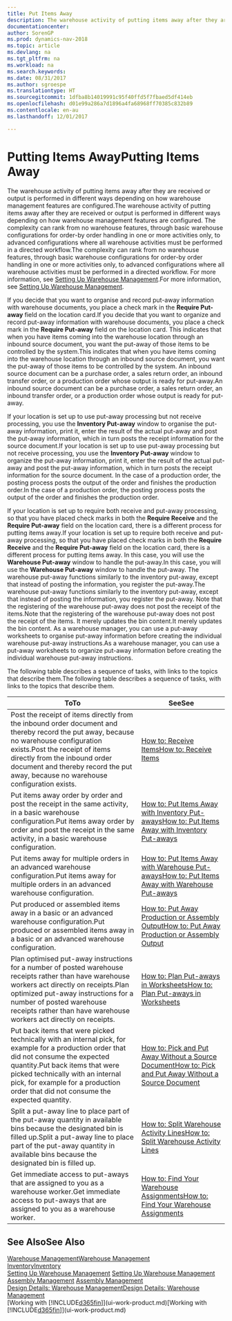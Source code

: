 ```yaml
---
title: Put Items Away
description: The warehouse activity of putting items away after they are received or output is performed in different ways depending on how warehouse management features are configured.
documentationcenter: 
author: SorenGP
ms.prod: dynamics-nav-2018
ms.topic: article
ms.devlang: na
ms.tgt_pltfrm: na
ms.workload: na
ms.search.keywords: 
ms.date: 08/31/2017
ms.author: sgroespe
ms.translationtype: HT
ms.sourcegitcommit: 1dfba8b14019991c95f40ffd5f7fbaed5df414eb
ms.openlocfilehash: d01e99a286a7d1896a4fa68968ff70385c832b89
ms.contentlocale: en-au
ms.lasthandoff: 12/01/2017

---
```

# <a name="putting-items-away"></a><span data-ttu-id="58dfb-103">Putting Items Away</span><span class="sxs-lookup"><span data-stu-id="58dfb-103">Putting Items Away</span></span>
<span data-ttu-id="58dfb-104">The warehouse activity of putting items away after they are received or output is performed in different ways depending on how warehouse management features are configured.</span><span class="sxs-lookup"><span data-stu-id="58dfb-104">The warehouse activity of putting items away after they are received or output is performed in different ways depending on how warehouse management features are configured.</span></span> <span data-ttu-id="58dfb-105">The complexity can rank from no warehouse features, through basic warehouse configurations for order-by order handling in one or more activities only, to advanced configurations where all warehouse activities must be performed in a directed workflow.</span><span class="sxs-lookup"><span data-stu-id="58dfb-105">The complexity can rank from no warehouse features, through basic warehouse configurations for order-by order handling in one or more activities only, to advanced configurations where all warehouse activities must be performed in a directed workflow.</span></span> <span data-ttu-id="58dfb-106">For more information, see [Setting Up Warehouse Management](warehouse-setup-warehouse.md).</span><span class="sxs-lookup"><span data-stu-id="58dfb-106">For more information, see [Setting Up Warehouse Management](warehouse-setup-warehouse.md).</span></span>

<span data-ttu-id="58dfb-107">If you decide that you want to organise and record put-away information with warehouse documents, you place a check mark in the **Require Put-away** field on the location card.</span><span class="sxs-lookup"><span data-stu-id="58dfb-107">If you decide that you want to organize and record put-away information with warehouse documents, you place a check mark in the **Require Put-away** field on the location card.</span></span> <span data-ttu-id="58dfb-108">This indicates that when you have items coming into the warehouse location through an inbound source document, you want the put-away of those items to be controlled by the system.</span><span class="sxs-lookup"><span data-stu-id="58dfb-108">This indicates that when you have items coming into the warehouse location through an inbound source document, you want the put-away of those items to be controlled by the system.</span></span> <span data-ttu-id="58dfb-109">An inbound source document can be a purchase order, a sales return order, an inbound transfer order, or a production order whose output is ready for put-away.</span><span class="sxs-lookup"><span data-stu-id="58dfb-109">An inbound source document can be a purchase order, a sales return order, an inbound transfer order, or a production order whose output is ready for put-away.</span></span>  

<span data-ttu-id="58dfb-110">If your location is set up to use put-away processing but not receive processing, you use the **Inventory Put-away** window to organise the put-away information, print it, enter the result of the actual put-away and post the put-away information, which in turn posts the receipt information for the source document.</span><span class="sxs-lookup"><span data-stu-id="58dfb-110">If your location is set up to use put-away processing but not receive processing, you use the **Inventory Put-away** window to organize the put-away information, print it, enter the result of the actual put-away and post the put-away information, which in turn posts the receipt information for the source document.</span></span> <span data-ttu-id="58dfb-111">In the case of a production order, the posting process posts the output of the order and finishes the production order.</span><span class="sxs-lookup"><span data-stu-id="58dfb-111">In the case of a production order, the posting process posts the output of the order and finishes the production order.</span></span>

<span data-ttu-id="58dfb-112">If your location is set up to require both receive and put-away processing, so that you have placed check marks in both the **Require Receive** and the **Require Put-away** field on the location card, there is a different process for putting items away.</span><span class="sxs-lookup"><span data-stu-id="58dfb-112">If your location is set up to require both receive and put-away processing, so that you have placed check marks in both the **Require Receive** and the **Require Put-away** field on the location card, there is a different process for putting items away.</span></span> <span data-ttu-id="58dfb-113">In this case, you will use the **Warehouse Put-away** window to handle the put-away.</span><span class="sxs-lookup"><span data-stu-id="58dfb-113">In this case, you will use the **Warehouse Put-away** window to handle the put-away.</span></span> <span data-ttu-id="58dfb-114">The warehouse put-away functions similarly to the inventory put-away, except that instead of posting the information, you register the put-away.</span><span class="sxs-lookup"><span data-stu-id="58dfb-114">The warehouse put-away functions similarly to the inventory put-away, except that instead of posting the information, you register the put-away.</span></span> <span data-ttu-id="58dfb-115">Note that the registering of the warehouse put-away does not post the receipt of the items.</span><span class="sxs-lookup"><span data-stu-id="58dfb-115">Note that the registering of the warehouse put-away does not post the receipt of the items.</span></span> <span data-ttu-id="58dfb-116">It merely updates the bin content.</span><span class="sxs-lookup"><span data-stu-id="58dfb-116">It merely updates the bin content.</span></span> <span data-ttu-id="58dfb-117">As a warehouse manager, you can use a put-away worksheets to organise put-away information before creating the individual warehouse put-away instructions.</span><span class="sxs-lookup"><span data-stu-id="58dfb-117">As a warehouse manager, you can use a put-away worksheets to organize put-away information before creating the individual warehouse put-away instructions.</span></span>

<span data-ttu-id="58dfb-118">The following table describes a sequence of tasks, with links to the topics that describe them.</span><span class="sxs-lookup"><span data-stu-id="58dfb-118">The following table describes a sequence of tasks, with links to the topics that describe them.</span></span>   

|<span data-ttu-id="58dfb-119">**To**</span><span class="sxs-lookup"><span data-stu-id="58dfb-119">**To**</span></span>|<span data-ttu-id="58dfb-120">**See**</span><span class="sxs-lookup"><span data-stu-id="58dfb-120">**See**</span></span>|  
|------------|-------------|  
|<span data-ttu-id="58dfb-121">Post the receipt of items directly from the inbound order document and thereby record the put away, because no warehouse configuration exists.</span><span class="sxs-lookup"><span data-stu-id="58dfb-121">Post the receipt of items directly from the inbound order document and thereby record the put away, because no warehouse configuration exists.</span></span>|[<span data-ttu-id="58dfb-122">How to: Receive Items</span><span class="sxs-lookup"><span data-stu-id="58dfb-122">How to: Receive Items</span></span>](warehouse-how-receive-items.md)|  
|<span data-ttu-id="58dfb-123">Put items away order by order and post the receipt in the same activity, in a basic warehouse configuration.</span><span class="sxs-lookup"><span data-stu-id="58dfb-123">Put items away order by order and post the receipt in the same activity, in a basic warehouse configuration.</span></span>|[<span data-ttu-id="58dfb-124">How to: Put Items Away with Inventory Put-aways</span><span class="sxs-lookup"><span data-stu-id="58dfb-124">How to: Put Items Away with Inventory Put-aways</span></span>](warehouse-how-to-put-items-away-with-inventory-put-aways.md)|  
|<span data-ttu-id="58dfb-125">Put items away for multiple orders in an advanced warehouse configuration.</span><span class="sxs-lookup"><span data-stu-id="58dfb-125">Put items away for multiple orders in an advanced warehouse configuration.</span></span>|[<span data-ttu-id="58dfb-126">How to: Put Items Away with Warehouse Put-aways</span><span class="sxs-lookup"><span data-stu-id="58dfb-126">How to: Put Items Away with Warehouse Put-aways</span></span>](warehouse-how-to-put-items-away-with-warehouse-put-aways.md)|  
|<span data-ttu-id="58dfb-127">Put produced or assembled items away in a basic or an advanced warehouse configuration.</span><span class="sxs-lookup"><span data-stu-id="58dfb-127">Put produced or assembled items away in a basic or an advanced warehouse configuration.</span></span>|[<span data-ttu-id="58dfb-128">How to: Put Away Production or Assembly Output</span><span class="sxs-lookup"><span data-stu-id="58dfb-128">How to: Put Away Production or Assembly Output</span></span>](warehouse-how-to-put-away-production-output.md)|
|<span data-ttu-id="58dfb-129">Plan optimised put-away instructions for a number of posted warehouse receipts rather than have warehouse workers act directly on receipts.</span><span class="sxs-lookup"><span data-stu-id="58dfb-129">Plan optimized put-away instructions for a number of posted warehouse receipts rather than have warehouse workers act directly on receipts.</span></span>|[<span data-ttu-id="58dfb-130">How to: Plan Put-aways in Worksheets</span><span class="sxs-lookup"><span data-stu-id="58dfb-130">How to: Plan Put-aways in Worksheets</span></span>](warehouse-how-to-plan-put-aways-in-worksheets.md)|  
|<span data-ttu-id="58dfb-131">Put back items that were picked technically with an internal pick, for example for a production order that did not consume the expected quantity.</span><span class="sxs-lookup"><span data-stu-id="58dfb-131">Put back items that were picked technically with an internal pick, for example for a production order that did not consume the expected quantity.</span></span>|[<span data-ttu-id="58dfb-132">How to: Pick and Put Away Without a Source Document</span><span class="sxs-lookup"><span data-stu-id="58dfb-132">How to: Pick and Put Away Without a Source Document</span></span>](warehouse-how-to-create-put-aways-from-internal-put-aways.md)|
|<span data-ttu-id="58dfb-133">Split a put-away line to place part of the put-away quantity in available bins because the designated bin is filled up.</span><span class="sxs-lookup"><span data-stu-id="58dfb-133">Split a put-away line to place part of the put-away quantity in available bins because the designated bin is filled up.</span></span>|[<span data-ttu-id="58dfb-134">How to: Split Warehouse Activity Lines</span><span class="sxs-lookup"><span data-stu-id="58dfb-134">How to: Split Warehouse Activity Lines</span></span>](warehouse-how-to-split-warehouse-activity-lines.md)|
|<span data-ttu-id="58dfb-135">Get immediate access to put-aways that are assigned to you as a warehouse worker.</span><span class="sxs-lookup"><span data-stu-id="58dfb-135">Get immediate access to put-aways that are assigned to you as a warehouse worker.</span></span>|[<span data-ttu-id="58dfb-136">How to: Find Your Warehouse Assignments</span><span class="sxs-lookup"><span data-stu-id="58dfb-136">How to: Find Your Warehouse Assignments</span></span>](warehouse-how-to-find-your-warehouse-assignments.md)|    

## <a name="see-also"></a><span data-ttu-id="58dfb-137">See Also</span><span class="sxs-lookup"><span data-stu-id="58dfb-137">See Also</span></span>  
[<span data-ttu-id="58dfb-138">Warehouse Management</span><span class="sxs-lookup"><span data-stu-id="58dfb-138">Warehouse Management</span></span>](warehouse-manage-warehouse.md)  
[<span data-ttu-id="58dfb-139">Inventory</span><span class="sxs-lookup"><span data-stu-id="58dfb-139">Inventory</span></span>](inventory-manage-inventory.md)  
<span data-ttu-id="58dfb-140">[Setting Up Warehouse Management](warehouse-setup-warehouse.md)   </span><span class="sxs-lookup"><span data-stu-id="58dfb-140">[Setting Up Warehouse Management](warehouse-setup-warehouse.md)   </span></span>  
<span data-ttu-id="58dfb-141">[Assembly Management](assembly-assemble-items.md)  </span><span class="sxs-lookup"><span data-stu-id="58dfb-141">[Assembly Management](assembly-assemble-items.md)  </span></span>  
[<span data-ttu-id="58dfb-142">Design Details: Warehouse Management</span><span class="sxs-lookup"><span data-stu-id="58dfb-142">Design Details: Warehouse Management</span></span>](design-details-warehouse-management.md)  
<span data-ttu-id="58dfb-143">[Working with [!INCLUDE[d365fin](includes/d365fin_md.md)]](ui-work-product.md)</span><span class="sxs-lookup"><span data-stu-id="58dfb-143">[Working with [!INCLUDE[d365fin](includes/d365fin_md.md)]](ui-work-product.md)</span></span>  

